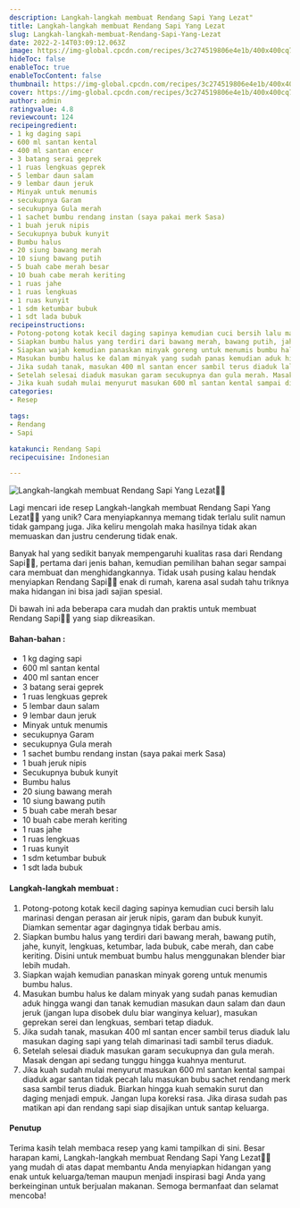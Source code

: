 ```yaml
---
description: Langkah-langkah membuat Rendang Sapi Yang Lezat"
title: Langkah-langkah membuat Rendang Sapi Yang Lezat
slug: Langkah-langkah-membuat-Rendang-Sapi-Yang-Lezat
date: 2022-2-14T03:09:12.063Z
image: https://img-global.cpcdn.com/recipes/3c274519806e4e1b/400x400cq70/photo.jpg
hideToc: false
enableToc: true
enableTocContent: false
thumbnail: https://img-global.cpcdn.com/recipes/3c274519806e4e1b/400x400cq70/photo.jpg
cover: https://img-global.cpcdn.com/recipes/3c274519806e4e1b/400x400cq70/photo.jpg
author: admin
ratingvalue: 4.8
reviewcount: 124
recipeingredient:
- 1 kg daging sapi
- 600 ml santan kental
- 400 ml santan encer
- 3 batang serai geprek
- 1 ruas lengkuas geprek
- 5 lembar daun salam
- 9 lembar daun jeruk
- Minyak untuk menumis
- secukupnya Garam
- secukupnya Gula merah
- 1 sachet bumbu rendang instan (saya pakai merk Sasa)
- 1 buah jeruk nipis
- Secukupnya bubuk kunyit
- Bumbu halus
- 20 siung bawang merah
- 10 siung bawang putih
- 5 buah cabe merah besar
- 10 buah cabe merah keriting
- 1 ruas jahe
- 1 ruas lengkuas
- 1 ruas kunyit
- 1 sdm ketumbar bubuk
- 1 sdt lada bubuk
recipeinstructions:
- Potong-potong kotak kecil daging sapinya kemudian cuci bersih lalu marinasi dengan perasan air jeruk nipis, garam dan bubuk kunyit. Diamkan sementar agar dagingnya tidak berbau amis.
- Siapkan bumbu halus yang terdiri dari bawang merah, bawang putih, jahe, kunyit, lengkuas, ketumbar, lada bubuk, cabe merah, dan cabe keriting. Disini untuk membuat bumbu halus menggunakan blender biar lebih mudah.
- Siapkan wajah kemudian panaskan minyak goreng untuk menumis bumbu halus.
- Masukan bumbu halus ke dalam minyak yang sudah panas kemudian aduk hingga wangi dan tanak kemudian masukan daun salam dan daun jeruk (jangan lupa disobek dulu biar wanginya keluar), masukan geprekan serei dan lengkuas, sembari tetap diaduk.
- Jika sudah tanak, masukan 400 ml santan encer sambil terus diaduk lalu masukan daging sapi yang telah dimarinasi tadi sambil terus diaduk.
- Setelah selesai diaduk masukan garam secukupnya dan gula merah. Masak dengan api sedang tunggu hingga kuahnya menturut.
- Jika kuah sudah mulai menyurut masukan 600 ml santan kental sampai diaduk agar santan tidak pecah lalu masukan bubu sachet rendang merk sasa sambil terus diaduk. Biarkan hingga kuah semakin surut dan daging menjadi empuk. Jangan lupa koreksi rasa. Jika dirasa sudah pas matikan api dan rendang sapi siap disajikan untuk santap keluarga.
categories:
- Resep

tags:
- Rendang
- Sapi

katakunci: Rendang Sapi
recipecuisine: Indonesian

---
```


![Langkah-langkah membuat Rendang Sapi Yang Lezat👩‍🍳](https://img-global.cpcdn.com/recipes/3c274519806e4e1b/400x400cq70/photo.jpg)

Lagi mencari ide resep Langkah-langkah membuat Rendang Sapi Yang Lezat👩‍🍳 yang unik? Cara menyiapkannya memang tidak terlalu sulit namun tidak gampang juga. Jika keliru mengolah maka hasilnya tidak akan memuaskan dan justru cenderung tidak enak.

Banyak hal yang sedikit banyak mempengaruhi kualitas rasa dari Rendang Sapi👩‍🍳, pertama dari jenis bahan, kemudian pemilihan bahan segar sampai cara membuat dan menghidangkannya. Tidak usah pusing kalau hendak menyiapkan Rendang Sapi👩‍🍳 enak di rumah, karena asal sudah tahu triknya maka hidangan ini bisa jadi sajian spesial.

Di bawah ini ada beberapa cara mudah dan praktis untuk membuat Rendang Sapi👩‍🍳 yang siap dikreasikan.

<!--inarticleads1-->

#### Bahan-bahan :

- 1 kg daging sapi
- 600 ml santan kental
- 400 ml santan encer
- 3 batang serai geprek
- 1 ruas lengkuas geprek
- 5 lembar daun salam
- 9 lembar daun jeruk
- Minyak untuk menumis
- secukupnya Garam
- secukupnya Gula merah
- 1 sachet bumbu rendang instan (saya pakai merk Sasa)
- 1 buah jeruk nipis
- Secukupnya bubuk kunyit
- Bumbu halus
- 20 siung bawang merah
- 10 siung bawang putih
- 5 buah cabe merah besar
- 10 buah cabe merah keriting
- 1 ruas jahe
- 1 ruas lengkuas
- 1 ruas kunyit
- 1 sdm ketumbar bubuk
- 1 sdt lada bubuk

<!--inarticleads2-->

#### Langkah-langkah membuat :

1. Potong-potong kotak kecil daging sapinya kemudian cuci bersih lalu marinasi dengan perasan air jeruk nipis, garam dan bubuk kunyit. Diamkan sementar agar dagingnya tidak berbau amis.
1. Siapkan bumbu halus yang terdiri dari bawang merah, bawang putih, jahe, kunyit, lengkuas, ketumbar, lada bubuk, cabe merah, dan cabe keriting. Disini untuk membuat bumbu halus menggunakan blender biar lebih mudah.
1. Siapkan wajah kemudian panaskan minyak goreng untuk menumis bumbu halus.
1. Masukan bumbu halus ke dalam minyak yang sudah panas kemudian aduk hingga wangi dan tanak kemudian masukan daun salam dan daun jeruk (jangan lupa disobek dulu biar wanginya keluar), masukan geprekan serei dan lengkuas, sembari tetap diaduk.
1. Jika sudah tanak, masukan 400 ml santan encer sambil terus diaduk lalu masukan daging sapi yang telah dimarinasi tadi sambil terus diaduk.
1. Setelah selesai diaduk masukan garam secukupnya dan gula merah. Masak dengan api sedang tunggu hingga kuahnya menturut.
1. Jika kuah sudah mulai menyurut masukan 600 ml santan kental sampai diaduk agar santan tidak pecah lalu masukan bubu sachet rendang merk sasa sambil terus diaduk. Biarkan hingga kuah semakin surut dan daging menjadi empuk. Jangan lupa koreksi rasa. Jika dirasa sudah pas matikan api dan rendang sapi siap disajikan untuk santap keluarga.

#### Penutup

Terima kasih telah membaca resep yang kami tampilkan di sini. Besar harapan kami, Langkah-langkah membuat Rendang Sapi Yang Lezat👩‍🍳 yang mudah di atas dapat membantu Anda menyiapkan hidangan yang enak untuk keluarga/teman maupun menjadi inspirasi bagi Anda yang berkeinginan untuk berjualan makanan. Semoga bermanfaat dan selamat mencoba!